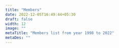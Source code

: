```yaml
---
title: "Members"
date: 2022-12-05T16:49:44+05:30
draft: false
width: 12
image: ""
metaTitle: "Members list from year 1998 to 2022"
metaDes: ""
---
```


